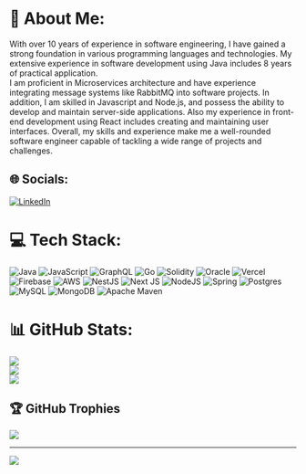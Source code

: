 # 💫 About Me:
With over 10 years of experience in software engineering, I have gained a strong foundation in various programming languages and technologies. My extensive experience in software development using Java includes 8 years of practical application.<br/>
I am proficient in Microservices architecture and have experience integrating message systems like RabbitMQ into software projects. In addition, I am skilled in Javascript and Node.js, and possess the ability to develop and maintain server-side applications. Also my experience in front-end development using React includes creating and maintaining user interfaces. Overall, my skills and experience make me a well-rounded software engineer capable of tackling a wide range of projects and challenges.


## 🌐 Socials:
[![LinkedIn](https://img.shields.io/badge/LinkedIn-%230077B5.svg?logo=linkedin&logoColor=white)](https://linkedin.com/in/erionbarasuol) 

# 💻 Tech Stack:
![Java](https://img.shields.io/badge/java-%23ED8B00.svg?style=flat-square&logo=java&logoColor=white) ![JavaScript](https://img.shields.io/badge/javascript-%23323330.svg?style=flat-square&logo=javascript&logoColor=%23F7DF1E) ![GraphQL](https://img.shields.io/badge/-GraphQL-E10098?style=flat-square&logo=graphql&logoColor=white) ![Go](https://img.shields.io/badge/go-%2300ADD8.svg?style=flat-square&logo=go&logoColor=white) ![Solidity](https://img.shields.io/badge/Solidity-%23363636.svg?style=flat-square&logo=solidity&logoColor=white) ![Oracle](https://img.shields.io/badge/Oracle-F80000?style=flat-square&logo=oracle&logoColor=white) ![Vercel](https://img.shields.io/badge/vercel-%23000000.svg?style=flat-square&logo=vercel&logoColor=white) ![Firebase](https://img.shields.io/badge/firebase-%23039BE5.svg?style=flat-square&logo=firebase) ![AWS](https://img.shields.io/badge/AWS-%23FF9900.svg?style=flat-square&logo=amazon-aws&logoColor=white) ![NestJS](https://img.shields.io/badge/nestjs-%23E0234E.svg?style=flat-square&logo=nestjs&logoColor=white) ![Next JS](https://img.shields.io/badge/Next-black?style=flat-square&logo=next.js&logoColor=white) ![NodeJS](https://img.shields.io/badge/node.js-6DA55F?style=flat-square&logo=node.js&logoColor=white) ![Spring](https://img.shields.io/badge/spring-%236DB33F.svg?style=flat-square&logo=spring&logoColor=white) ![Postgres](https://img.shields.io/badge/postgres-%23316192.svg?style=flat-square&logo=postgresql&logoColor=white) ![MySQL](https://img.shields.io/badge/mysql-%2300f.svg?style=flat-square&logo=mysql&logoColor=white) ![MongoDB](https://img.shields.io/badge/MongoDB-%234ea94b.svg?style=flat-square&logo=mongodb&logoColor=white) ![Apache Maven](https://img.shields.io/badge/Apache%20Maven-C71A36?style=flat-square&logo=Apache%20Maven&logoColor=white)
# 📊 GitHub Stats:
![](https://github-readme-stats.vercel.app/api?username=erionrb&theme=dark&hide_border=false&include_all_commits=true&count_private=true)<br/>
![](https://github-readme-streak-stats.herokuapp.com/?user=erionrb&theme=dark&hide_border=false)<br/>
![](https://github-readme-stats.vercel.app/api/top-langs/?username=erionrb&theme=dark&hide_border=false&include_all_commits=true&count_private=true&layout=compact)

## 🏆 GitHub Trophies
![](https://github-profile-trophy.vercel.app/?username=erionrb&theme=radical&no-frame=true&no-bg=false&margin-w=4)

---
[![](https://visitcount.itsvg.in/api?id=erionrb&icon=0&color=0)](https://visitcount.itsvg.in)

<!-- Proudly created with GPRM ( https://gprm.itsvg.in ) -->
